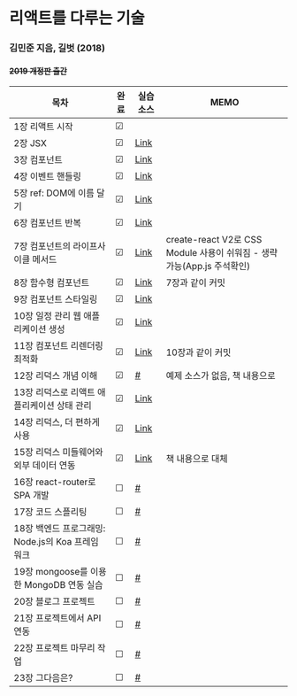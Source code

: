# 리액트를 다루는 기술
### 김민준 지음, 길벗 (2018) 
#### ~~2019 개정판 출간~~

| 목차                                            | 완료 | 실습소스 | MEMO |
| ---------------------------------------------- | ------- | -------------------------------------------------------------------------------- | ------------------------------------------------------------------------------- |
| 1장 리액트 시작| &#9745; |  | |
| 2장 JSX| &#9745; | [Link](https://github.com/zzz6866/learning-react-exam/tree/main/02/hello-react) | |
| 3장 컴포넌트| &#9745; | [Link](https://github.com/zzz6866/learning-react-exam/tree/main/03/hello-react) | |
| 4장 이벤트 핸들링| &#9745; | [Link](https://github.com/zzz6866/learning-react-exam/tree/main/04/hello-react) | |
| 5장 ref: DOM에 이름 달기| &#9745; | [Link](https://github.com/zzz6866/learning-react-exam/tree/main/05/hello-react) | |
| 6장 컴포넌트 반복| &#9745; | [Link](https://github.com/zzz6866/learning-react-exam/tree/main/06/hello-react) | |
| 7장 컴포넌트의 라이프사이클 메서드| &#9745; | [Link](https://github.com/zzz6866/learning-react-exam/tree/main/07/lifecycle-react) | create-react V2로 CSS Module 사용이 쉬워짐 - 생략 가능(App.js 주석확인) |
| 8장 함수형 컴포넌트| &#9745; | [Link](https://github.com/zzz6866/learning-react-exam/tree/main/07/lifecycle-react) | 7장과 같이 커밋 |
| 9장 컴포넌트 스타일링| &#9745; | [Link](https://github.com/zzz6866/learning-react-exam/tree/main/09/styling-react) | |
| 10장 일정 관리 웹 애플리케이션 생성| &#9745; | [Link](https://github.com/zzz6866/learning-react-exam/tree/main/10/todo-list) | |
| 11장 컴포넌트 리렌더링 최적화| &#9745; | [Link](https://github.com/zzz6866/learning-react-exam/tree/main/10/todo-list) | 10장과 같이 커밋 |
| 12장 리덕스 개념 이해| &#9745; | [#]() | 예제 소스가 없음, 책 내용으로  |
| 13장 리덕스로 리액트 애플리케이션 상태 관리| &#9745; | [Link](https://github.com/zzz6866/learning-react-exam/tree/main/13/redux-counter) | |
| 14장 리덕스, 더 편하게 사용| &#9745; | [Link](https://github.com/velopert/learning-react/tree/v1/14/todo-list) | |
| 15장 리덕스 미들웨어와 외부 데이터 연동| &#9745; | [Link](https://github.com/velopert/learning-react/tree/v1/15/redux-starter-kit) | 책 내용으로 대체 |
| 16장 react-router로 SPA 개발| &#9744; | [#]() | |
| 17장 코드 스플리팅| &#9744; | [#]() | |
| 18장 백엔드 프로그래밍: Node.js의 Koa 프레임워크| &#9744; | [#]() | |
| 19장 mongoose를 이용한 MongoDB 연동 실습| &#9744; | [#]() | |
| 20장 블로그 프로젝트| &#9744; | [#]() | |
| 21장 프로젝트에서 API 연동| &#9744; | [#]() | |
| 22장 프로젝트 마무리 작업| &#9744; | [#]() | |
| 23장 그다음은?| &#9744; | [#]() | |
